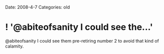 Date: 2008-4-7
Categories: old

# ! '@abiteofsanity I could see the...'

@abiteofsanity I could see them pre-retiring number 2 to avoid that kind of calamity.
